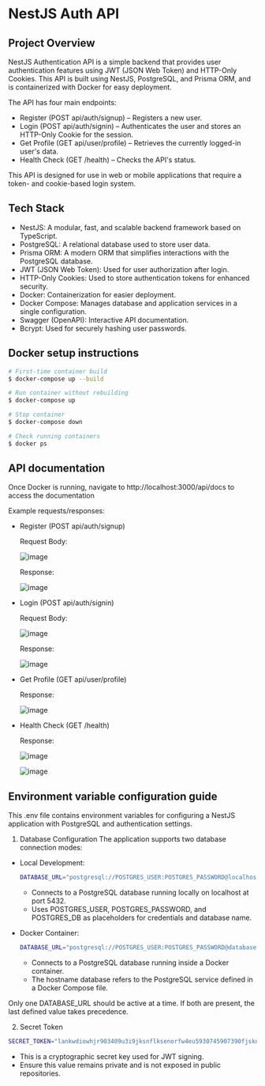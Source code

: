 # NestJS Auth API


## Project Overview
NestJS Authentication API is a simple backend that provides user authentication features using JWT (JSON Web Token) and HTTP-Only Cookies. This API is built using NestJS, PostgreSQL, and Prisma ORM, and is containerized with Docker for easy deployment.

The API has four main endpoints:

- Register (POST api/auth/signup) – Registers a new user.
- Login (POST api/auth/signin) – Authenticates the user and stores an HTTP-Only Cookie for the session.
- Get Profile (GET api/user/profile) – Retrieves the currently logged-in user's data.
- Health Check (GET /health) – Checks the API's status.

This API is designed for use in web or mobile applications that require a token- and cookie-based login system.


## Tech Stack
- NestJS: A modular, fast, and scalable backend framework based on TypeScript.
- PostgreSQL: A relational database used to store user data.
- Prisma ORM: A modern ORM that simplifies interactions with the PostgreSQL database.
- JWT (JSON Web Token): Used for user authorization after login.
- HTTP-Only Cookies: Used to store authentication tokens for enhanced security.
- Docker: Containerization for easier deployment.
- Docker Compose: Manages database and application services in a single configuration.
- Swagger (OpenAPI): Interactive API documentation.
- Bcrypt: Used for securely hashing user passwords. 

## Docker setup instructions 

```bash
# First-time container build
$ docker-compose up --build

# Run container without rebuilding
$ docker-compose up

# Stop container
$ docker-compose down

# Check running containers
$ docker ps
``` 

## API documentation
Once Docker is running, navigate to http://localhost:3000/api/docs to access the documentation

Example requests/responses: 
- Register (POST api/auth/signup)
  
  Request Body:
  
  ![image](https://github.com/user-attachments/assets/d394c2bf-e77c-433b-b8a1-5a0297199d26)

  Response:

  ![image](https://github.com/user-attachments/assets/e43d5258-7494-4265-8d9f-b2f4a8749131)

- Login (POST api/auth/signin)

  Request Body:

  ![image](https://github.com/user-attachments/assets/15ce4064-5f67-4ee5-9c65-4cf8a9434010)

  Response:

  ![image](https://github.com/user-attachments/assets/65ca81e0-1b5a-4512-a71f-a71da215c2b4)

- Get Profile (GET api/user/profile)

  Response:
  
  ![image](https://github.com/user-attachments/assets/4efec62c-723b-4374-a276-e73d8716a22a)

- Health Check (GET /health)

  Response:

  ![image](https://github.com/user-attachments/assets/45250529-ab2f-4bf6-bbf2-e27aa6dd4eb9)

  ![image](https://github.com/user-attachments/assets/4327294c-4746-47b1-af15-41cbd2fed775)









## Environment variable configuration guide
This .env file contains environment variables for configuring a NestJS application with PostgreSQL and authentication settings.

1. Database Configuration
The application supports two database connection modes:
  - Local Development:
    ```bash
    DATABASE_URL="postgresql://POSTGRES_USER:POSTGRES_PASSWORD@localhost:5432/POSTGRES_DB?schema=public"
    ``` 
    - Connects to a PostgreSQL database running locally on localhost at port 5432.
    - Uses POSTGRES_USER, POSTGRES_PASSWORD, and POSTGRES_DB as placeholders for credentials and database name. 

  - Docker Container:
    ```bash
    DATABASE_URL="postgresql://POSTGRES_USER:POSTGRES_PASSWORD@database:5432/POSTGRES_DB?schema=public"
    ```
    - Connects to a PostgreSQL database running inside a Docker container.
    - The hostname database refers to the PostgreSQL service defined in a Docker Compose file. 
  
  Only one DATABASE_URL should be active at a time. If both are present, the last defined value takes precedence.

2. Secret Token
```bash
SECRET_TOKEN="lankwdiowhjr903409u3i9jksnflksenorfw4eu5930745907390fjsknf..."
``` 
- This is a cryptographic secret key used for JWT signing.
- Ensure this value remains private and is not exposed in public repositories.




